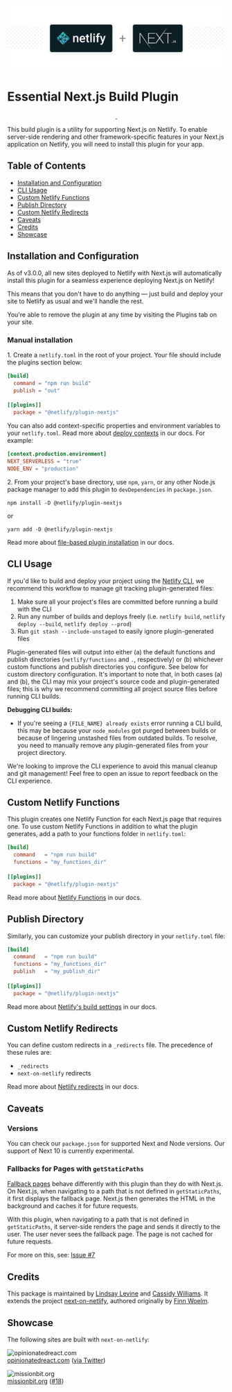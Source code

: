 ![Next.js on Netlify Build Plugin](next-on-netlify.png)

# Essential Next.js Build Plugin

<p align="center">
  <a aria-label="npm version" href="https://www.npmjs.com/package/@netlify/plugin-nextjs">
    <img alt="" src="https://img.shields.io/npm/v/@netlify/plugin-nextjs">
  </a>
  <a aria-label="MIT License" href="https://img.shields.io/npm/l/@netlify/plugin-nextjs">
    <img alt="" src="https://img.shields.io/npm/l/@netlify/plugin-nextjs">
  </a>
</p>

This build plugin is a utility for supporting Next.js on Netlify. To enable server-side rendering and other framework-specific features in your Next.js application on Netlify, you will need to install this plugin for your app.

## Table of Contents

- [Installation and Configuration](#installation-and-configuration)
- [CLI Usage](#cli-usage)
- [Custom Netlify Functions](#custom-netlify-functions)
- [Publish Directory](#publish-directory)
- [Custom Netlify Redirects](#custom-netlify-redirects)
- [Caveats](#caveats)
- [Credits](#credits)
- [Showcase](#showcase)

## Installation and Configuration

As of v3.0.0, all new sites deployed to Netlify with Next.js will automatically install this plugin for a seamless experience deploying Next.js on Netlify!

This means that you don't have to do anything — just build and deploy your site to Netlify as usual and we'll handle the rest.

You're able to remove the plugin at any time by visiting the Plugins tab on your site.

### Manual installation

1\. Create a `netlify.toml` in the root of your project. Your file should include the plugins section below:

```toml
[build]
  command = "npm run build"
  publish = "out"

[[plugins]]
  package = "@netlify/plugin-nextjs"
```

 You can also add context-specific properties and environment variables to your `netlify.toml`. Read more about [deploy contexts](https://docs.netlify.com/configure-builds/file-based-configuration/#deploy-contexts) in our docs. For example:

```toml
[context.production.environment]
NEXT_SERVERLESS = "true"
NODE_ENV = "production"
```

2\. From your project's base directory, use `npm`, `yarn`, or any other Node.js package manager to add this plugin to `devDependencies` in `package.json`.

```
npm install -D @netlify/plugin-nextjs
```

or

```
yarn add -D @netlify/plugin-nextjs
```

Read more about [file-based plugin installation](https://docs.netlify.com/configure-builds/build-plugins/#file-based-installation) in our docs.

## CLI Usage

If you'd like to build and deploy your project using the [Netlify CLI](https://docs.netlify.com/cli/get-started/), we recommend this workflow to manage git tracking plugin-generated files:

1. Make sure all your project's files are committed before running a build with the CLI
2. Run any number of builds and deploys freely (i.e. `netlify build`, `netlify deploy --build`, `netlify deploy --prod`)
3. Run `git stash --include-unstaged` to easily ignore plugin-generated files

Plugin-generated files will output into either (a) the default functions and publish directories (`netlify/functions` and `.`, respectively) or (b) whichever custom functions and publish directories you configure. See below for custom directory configuration. It's important to note that, in both cases (a) and (b), the CLI may mix your project's source code and plugin-generated files; this is why we recommend committing all project source files before running CLI builds.

**Debugging CLI builds:**
- If you're seeing a `{FILE_NAME} already exists` error running a CLI build, this may be because your `node_modules` got purged between builds or because of lingering unstashed files from outdated builds. To resolve, you need to manually remove any plugin-generated files from your project directory.

We're looking to improve the CLI experience to avoid this manual cleanup and git management! Feel free to open an issue to report feedback on the CLI experience.

## Custom Netlify Functions

This plugin creates one Netlify Function for each Next.js page that requires one.
To use custom Netlify Functions in addition to what the plugin generates, add a path to your functions folder in `netlify.toml`:

```toml
[build]
  command   = "npm run build"
  functions = "my_functions_dir"

[[plugins]]
  package = "@netlify/plugin-nextjs"
```

Read more about [Netlify Functions](https://docs.netlify.com/functions/overview/) in our docs.

## Publish Directory

Similarly, you can customize your publish directory in your `netlify.toml` file:

```toml
[build]
  command   = "npm run build"
  functions = "my_functions_dir"
  publish   = "my_publish_dir"

[[plugins]]
  package = "@netlify/plugin-nextjs"
```

Read more about [Netlify's build settings](https://docs.netlify.com/configure-builds/get-started/#basic-build-settings) in our docs.

## Custom Netlify Redirects

You can define custom redirects in a `_redirects` file.
The precedence of these rules are:

- `_redirects`
- `next-on-netlify` redirects

Read more about [Netlify redirects](https://docs.netlify.com/routing/redirects/) in our docs.

## Caveats

### Versions

You can check our `package.json` for supported Next and Node versions. Our support of Next 10 is currently experimental.

### Fallbacks for Pages with `getStaticPaths`

[Fallback pages](https://nextjs.org/docs/basic-features/data-fetching#fallback-true) behave differently with this plugin than they do with Next.js. On Next.js, when navigating to a path that is not defined in `getStaticPaths`, it first displays the fallback page. Next.js then generates the HTML in the background and caches it for future requests.

With this plugin, when navigating to a path that is not defined in `getStaticPaths`, it server-side renders the page and sends it directly to the user. The user never sees the fallback page. The page is not cached for future requests.

For more on this, see: [Issue #7](https://github.com/netlify/next-on-netlify/issues/7#issuecomment-636883539)

## Credits

This package is maintained by [Lindsay Levine](https://github.com/lindsaylevine) and [Cassidy Williams](https://github.com/cassidoo). It extends the project [next-on-netlify](https://github.com/netlify/next-on-netlify), authored originally by [Finn Woelm](https://github.com/finnwoelm).

## Showcase

The following sites are built with `next-on-netlify`:

![opinionatedreact.com](https://raw.githubusercontent.com/netlify/next-on-netlify/master/assets/showcase-opinionatedreact.png)  
[opinionatedreact.com](https://opinionatedreact.com/) ([via Twitter](https://twitter.com/NikkitaFTW/status/1302667952920162309))

![missionbit.org](https://raw.githubusercontent.com/netlify/next-on-netlify/master/assets/showcase-missionbit.png)  
[missionbit.org](https://www.missionbit.org/) ([#18](https://github.com/netlify/next-on-netlify/pull/18#issuecomment-643828966))
